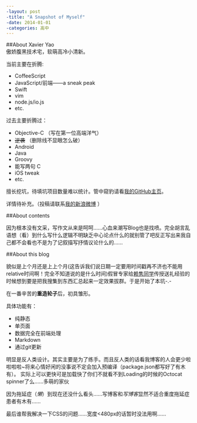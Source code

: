 ```yaml
---
-layout: post
-title: "A Snapshot of Myself"
-date: 2014-01-01
-categories: 高中
---
```


##About Xavier Yao    
傲娇腹黑技术宅，软萌高冷小清新。

当前主要在折腾:

*	CoffeeScript
*	JavaScript/前端——a sneak peak
*	Swift
*	vim
*	node.js/io.js
*	etc.

过去主要折腾过：

*	Objective-C （写在第一位高端洋气）
*	<del>逆袭</del> （删除线不显眼怎么破）
*	Android
*	Java
*	Groovy
*	能写两句 C
*	iOS tweak
*	etc.

擅长挖坑，待填坑项目数量难以统计。管中窥豹请看[我的GitHub主页](https://github.com/xavieryao/)。

详情待补充。（投稿请联系[我的新浪微博](http://weibo.com/xavieryao) ）

##About contents

因为根本没有文采，写作文从来是呵呵……心血来潮写Blog也是找喷。完全胡言乱语想（看）到什么写什么逻辑不明缺乏中心论点什么的就别管了吧反正写出来我自己都不会看也不是为了记叙描写抒情议论什么的……

##About this blog

貌似是上个月还是上上个月(这告诉我们说日期一定要用时间戳再不济也不能用relative时间啊！完全不知道说的是什么时间)假冒专家给[赖隽同学](http://weibo.com/IamBigBoned)传授送礼经验的时候想到要是把我搜集到东西汇总起来一定效果拔群。于是开始了本坑-.-

在一番辛苦的**重造轮子**后，初具雏形。

具体功能有：

*	纯静态
*	单页面
*	数据完全在前端处理
*	Markdown
*	通过git更新

明显是反人类设计。其实主要是为了练手。而且反人类的话看我博客的人会更少啦啦啦啦~将来心情好闲的没事说不定会加入预编译（package.json都写好了有木有）。
实际上可以更快可是加载快了你们不就看不到Loading的时候的Octocat spinner了么……多萌的家伙

因为拖延症（*懒*）到现在还没什么看头……写博客和*写博客*显然不适合重度拖延症患者有木有……

最后谁帮我解决一下CSS的问题……宽度<480px的话暂时没法用啊……
